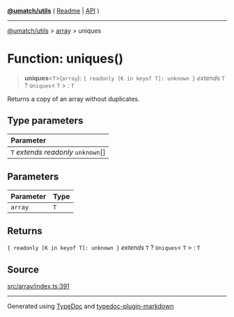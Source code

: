 [**@umatch/utils**](../../README.md) ( [Readme](../../README.md) \| [API](../../API.md) )

---

[@umatch/utils](../../API.md) > [array](../README.md) > uniques

# Function: uniques()

> **uniques**\<`T`\>(`array`): `{ readonly [K in keyof T]: unknown }` _extends_ `T` ? `Uniques`\< `T` \> : `T`

Returns a copy of an array without duplicates.

## Type parameters

| Parameter                            |
| :----------------------------------- |
| `T` _extends_ _readonly_ `unknown`[] |

## Parameters

| Parameter | Type |
| :-------- | :--- |
| `array`   | `T`  |

## Returns

`{ readonly [K in keyof T]: unknown }` _extends_ `T` ? `Uniques`\< `T` \> : `T`

## Source

[src/array/index.ts:391](https://github.com/umatch-oficial/utils/blob/618b1ef/src/array/index.ts#L391)

---

Generated using [TypeDoc](https://typedoc.org/) and [typedoc-plugin-markdown](https://www.npmjs.com/package/typedoc-plugin-markdown)
